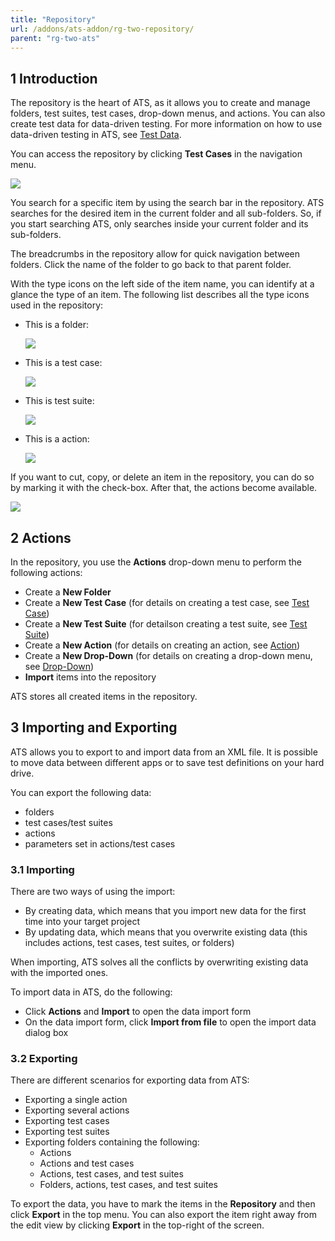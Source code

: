 ```yaml
---
title: "Repository"
url: /addons/ats-addon/rg-two-repository/
parent: "rg-two-ats"
---
```


## 1 Introduction

The repository is the heart of ATS, as it allows you to create and manage folders, test suites, test cases, drop-down menus, and actions. You can also create test data for data-driven testing. For more information on how to use data-driven testing in ATS, see [Test Data](rg-two-data-driven-testing).

You can access the repository by clicking **Test Cases** in the navigation menu.

![](/attachments/addons/ats-addon/rg-ats/rg-two-ats/rg-two-repository/repository.png)

You search for a specific item by using the search bar in the repository. ATS searches for the desired item in the current folder and all sub-folders. So, if you start searching ATS, only searches inside your current folder and its sub-folders.

The breadcrumbs in the repository allow for quick navigation between folders. Click the name of the folder to go back to that parent folder.

With the type icons on the left side of the item name, you can identify at a glance the type of an item. The following list describes all the type icons used in the repository:

*  This is a folder:

    ![](/attachments/addons/ats-addon/rg-ats/rg-two-ats/rg-two-repository/folder-icon.png)

*  This is a test case:

    ![](/attachments/addons/ats-addon/rg-ats/rg-two-ats/rg-two-repository/test-case-icon.png)

*  This is test suite:

    ![](/attachments/addons/ats-addon/rg-ats/rg-two-ats/rg-two-repository/test-suite-icon.png)

*  This is a action:

    ![](/attachments/addons/ats-addon/rg-ats/rg-two-ats/rg-two-repository/action-icon.png)

If you want to cut, copy, or delete an item in the repository, you can do so by marking it with the check-box. After that, the actions become available.

![](/attachments/addons/ats-addon/rg-ats/rg-two-ats/rg-two-repository/repository-actions.png)

## 2 Actions

In the repository, you use the **Actions** drop-down menu to perform the following actions:

* Create a **New Folder**
* Create a **New Test Case** (for details on creating a test case, see [Test Case](rg-two-test-case))
* Create a **New Test Suite** (for detailson creating a test suite, see [Test Suite](rg-two-test-suite))
* Create a **New Action** (for details on creating an action, see [Action](rg-two-action))
* Create a **New Drop-Down** (for details on creating a drop-down menu, see [Drop-Down](rg-two-drop-down))
* **Import** items into the repository

ATS stores all created items in the repository.

## 3 Importing and Exporting

ATS allows you to export to and import data from an XML file. It is possible to move data between different apps or to save test definitions on your hard drive.

You can export the following data:

* folders
* test cases/test suites
* actions
* parameters set in actions/test cases

### 3.1 Importing

There are two ways of using the import:

* By creating data, which means that you import new data for the first time into your target project
* By updating data, which means that you overwrite existing data (this includes actions, test cases, test suites, or folders)

When importing, ATS solves all the conflicts by overwriting existing data with the imported ones.

To import data in ATS, do the following:

* Click **Actions** and **Import**  to open the data import form
* On the data import form, click **Import from file** to open the import data dialog box

### 3.2 Exporting

There are different scenarios for exporting data from ATS:

* Exporting a single action
* Exporting several actions
* Exporting test cases
* Exporting test suites
* Exporting folders containing the following:
  * Actions
  * Actions and test cases
  * Actions, test cases, and test suites
  * Folders, actions, test cases, and test suites

To export the data, you have to mark the items in the **Repository** and then click **Export** in the top menu. You can also export the item right away from the edit view by clicking **Export** in the top-right of the screen.
